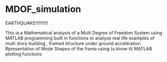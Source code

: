 # MDOF_simulation
EARTHQUAKE!!!!!!!!!!


This ia a Mathematical analysis of a Multi Degree of Freedom System using MATLAB programming built in functions to analyse real life examples of multi story building , framed structure under ground acceleration
Rpresentation of Mode Shapes of the frame using  (u know it) MATLAB plotting functions

